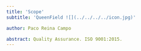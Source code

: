 ```yaml
---
title: 'Scope'
subtitle: 'QueenField ![](../../../../icon.jpg)'

author: Paco Reina Campo

abstract: Quality Assurance. ISO 9001:2015.
---
```


